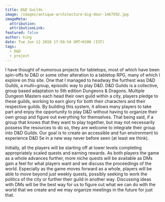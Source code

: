 ```yaml
---
title: D&D Guilds
image: /images/antique-architecture-big-door-1467592.jpg
imageMeta:
  attribution:
  attributionLink:
featured: false
author: king
date: Tue Jun 12 2018 17:58:54 GMT+0100 (IST)
tags:
  - D&D
  - project
---
```


I have thought of numorous projects for tabletops, most of which have been spin-offs to D&D or some other alteration to a tabletop RPG, many of which I explore on this site. One that I managed to headway the furthest was D&D Guilds, a multi=group, episodic way to play D&D. D&D Guilds is a collective, group based adaptation to 5th edition Dungeons & Dragons. Multiple Dungeon Masters each head their own guild within a city, players pledge to these guilds, working to earn glory for both their characters and their respective guilds. By building this system, it allows many players to take part and enjoy the opportunity to play D&D without having to organize their own group and figure out everything for themselves. That being said, if a group that knows that they want to play together, but may not necessarily possess the resources to do so, they are welcome to integrate their group into D&D Guilds. Our goal is to create an accessible and fun environment to experience D&D 5e in a new way never before seen (at least we think).

Initially, all the players will be starting off at lower levels completing appropriately scaled quests and earning rewards. As both players the game as a whole advances further, more niche quests will be available as DMs gain a feel for what players want and we discuss the proceedings of the world. Especially as the game moves forward as a whole, players will be able to move beyond just weekly quests, possibly seeking to work the politics of the city or further their guild in another way. Discussing ideas with DMs will be the best way for us to figure out what we can do with the world that we create and we may organize meetings in the future for just that.
